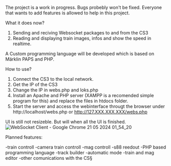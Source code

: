 The project is a work in progress. Bugs probebly won't be fixed. Everyone that wants to add features is allowed to help in this project. 

What it does now?

1. Sending and reciving Websocket packages to and from the CS3
2. Reading and displaying train images, infos and show the speed in realtime.

A Custom programming language will be developed which is based on Märklin PAPS and PHP.

How to use?

1. Connect the CS3 to the local network.
2. Get the IP of the CS3
3. Change the IP in webs.php and loks.php
4. Install an Apache and PHP server (XAMPP is a recomended simple program for this) and replace the files in htdocs folder.
5. Start the server and access the webinterface througt the browser under http://localhost/webs.php or http://127.XXX.XXX.XXX/webs.php


UI is still not resizeble. But will when all the UI is finished.
![WebSocket Client - Google Chrome 21 05 2024 01_54_20](https://github.com/kamil00110/Marklin-CS3-Custom-Webinterface/assets/68923965/c804cfca-cb23-4789-8f74-eb26875a6117)

Planned features:

-train controll
-camera train controll
-mag controll
-s88 reedout
-PHP based programming language
-track builder
-automatic mode
-train and mag editor
-other comunications with the CS§
